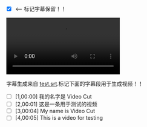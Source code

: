 - [x] <-- 标记字幕保留！！

<video controls="true" allowfullscreen="true"> <source src="test.mp3" type="video/mp3"> </video>


字幕生成来自 [test.srt](test.srt).标记下面的字幕段用于生成视频！！


- [ ] [1,00:00]   我的名字是 Video Cut
- [ ] [2,00:01]   这是一条用于测试的视频
- [ ] [3,00:04]   My name is Video Cut
- [ ] [4,00:05]   This is a video for testing